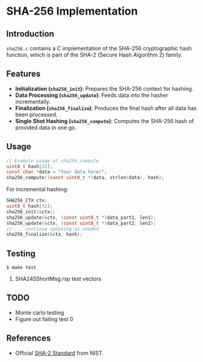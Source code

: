 # SHA-256 Implementation

## Introduction
`sha256.c` contains a C implementation of the SHA-256 cryptographic hash function, which is part of the SHA-2 (Secure Hash Algorithm 2) family.

## Features
- **Initialization (`sha256_init`)**: Prepares the SHA-256 context for hashing.
- **Data Processing (`sha256_update`)**: Feeds data into the hasher incrementally.
- **Finalization (`sha256_finalize`)**: Produces the final hash after all data has been processed.
- **Single Shot Hashing (`sha256_compute`)**: Computes the SHA-256 hash of provided data in one go.

## Usage
```c
// Example usage of sha256_compute
uint8_t hash[32];
const char *data = "Your data here!";
sha256_compute((const uint8_t *)data, strlen(data), hash);
```

For incremental hashing:
```c
SHA256_CTX ctx;
uint8_t hash[32];
sha256_init(&ctx);
sha256_update(&ctx, (const uint8_t *)data_part1, len1);
sha256_update(&ctx, (const uint8_t *)data_part2, len2);
// ... continue updating as needed
sha256_finalize(&ctx, hash);
```

## Testing
```
$ make test
```

1. SHA245ShortMsg.rsp test vectors

## TODO
* Monte carlo testing
* Figure out failing test 0

## References
- Official [SHA-2 Standard](https://nvlpubs.nist.gov/nistpubs/FIPS/NIST.FIPS.180-4.pdf) from NIST.

